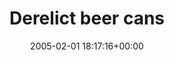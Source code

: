 ---
title:		"Derelict beer cans"
type:		"photos"
mediatype:		"upload"
location:		"howth, Ireland"
date:		"2005-02-01 18:17:16+00:00"
album:		"experimental"
filename:		"cliffs-2005-cans.md"
series:		"outdoors"
cl_public_id:		"experimental/cliffs-2005-cans"
cl_version:		1497004491
format:		"tiff"
bytes:		3134100
width:		2560
height:		1440
colours:
- "#3B3B3B"
- "#737373"
- "#E1E1E1"
- "#828382"
- "#3A3B3A"
exposure_mode:		"Auto"
program:		"Program AE"
aperture:		"2.8"
focal_length:		"11.6 mm"
iso:		"200"
shutter_speed:		"1/34"
metering:		"Multi-segment"
flash:		"Off, Did not fire"
white_balance:		"Auto"
colour_temp:		"No colour temperature"
has_crop:		"No"
orientation:		"Horizontal (normal)"
camera_model:		"FinePix S602 ZOOM"
lens_info:		"No lens info"
artist: "Matt Finucane"
x_resolution:		"72"
y_resolution:		"72"
---